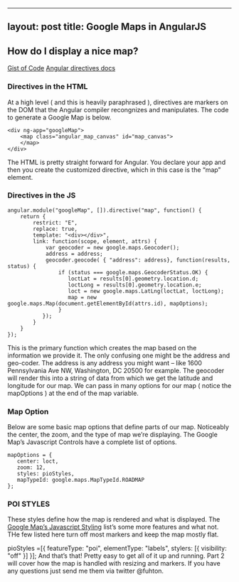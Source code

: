 
---
layout: post
title: Google Maps in AngularJS 
---

## How do I display a nice map?

[Gist of Code](ttps://gist.github.com/fuhton/8869022)
[Angular directives docs](https://developers.google.com/maps/documentation/javascript/controls)

### Directives in the HTML

At a high level ( and this is heavily paraphrased ), directives are markers on the DOM that the Angular compiler recongnizes and manipulates. The code to generate a Google Map is below.
```
<div ng-app="googleMap">
    <map class="angular_map_canvas" id="map_canvas">
    </map>
</div>
```
The HTML is pretty straight forward for Angular. You declare your app and then you create the customized directive, which in this case is the “map” element.

### Directives in the JS
```
angular.module("googleMap", []).directive("map", function() {
    return {
        restrict: "E",
        replace: true,
        template: "<div></div>",
        link: function(scope, element, attrs) {
            var geocoder = new google.maps.Geocoder();
            address = address;
            geocoder.geocode( { "address": address}, function(results, status) {
                if (status === google.maps.GeocoderStatus.OK) {
                   loctLat = results[0].geometry.location.d;
                   loctLong = results[0].geometry.location.e;
                   loct = new google.maps.LatLng(loctLat, loctLong);
                   map = new google.maps.Map(document.getElementById(attrs.id), mapOptions);
                }
           });
        }
    }
});
```
This is the primary function which creates the map based on the information we provide it. The only confusing one might be the address and geo-coder. The address is any address you might want – like 1600 Pennsylvania Ave NW, Washington, DC 20500 for example. The geocoder will render this into a string of data from which we get the latitude and longitude for our map. We can pass in many options for our map ( notice the mapOptions ) at the end of the map variable.

### Map Option

Below are some basic map options that define parts of our map. Noticeably the center, the zoom, and the type of map we’re displaying. The Google Map’s Javascript Controls have a complete list of options.
```
mapOptions = {
   center: loct,
   zoom: 12,
   styles: pioStyles,
   mapTypeId: google.maps.MapTypeId.ROADMAP
};
```
### POI STYLES
These styles define how the map is rendered and what is displayed. The [Google Map’s Javascript Styling](https://developers.google.com/maps/documentation/javascript/styling) list’s some more features and what not. THe few listed here turn off most markers and keep the map mostly flat.

pioStyles =[{
    featureType: "poi",
    elementType: "labels",
    stylers: [{
        visibility: "off"
    }]
}];
And that’s that! Pretty easy to get all of it up and running. Part 2 will cover how the map is handled with resizing and markers. If you have any questions just send me them via twitter @fuhton.

